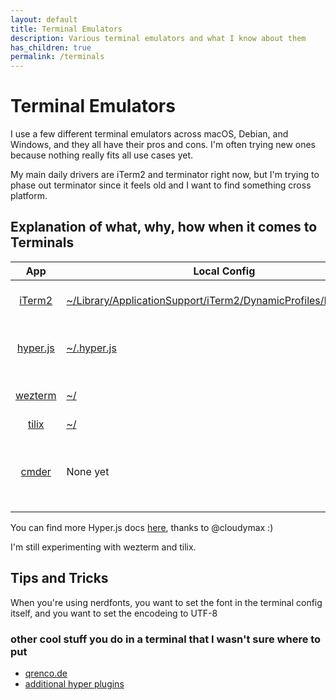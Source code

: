 ```yaml
---
layout: default
title: Terminal Emulators
description: Various terminal emulators and what I know about them
has_children: true
permalink: /terminals
---
```


# Terminal Emulators

I use a few different terminal emulators across macOS, Debian, and Windows, and they all have their pros and cons. I'm often trying new ones because nothing really fits all use cases yet.

My main daily drivers are iTerm2 and terminator right now, but I'm trying to phase out terminator since it feels old and I want to find something cross platform.

## Explanation of what, why, how when it comes to Terminals

| App | Local Config | Pros | Cons |
|:---:|---|---|---|
| [iTerm2](https://iterm2.com/) | [~/Library/ApplicationSupport/iTerm2/DynamicProfiles/Profiles.json](https://github.com/jessebot/onboardme/configs/iterm2/Profiles.json) | configurable, highly supported | macOS only |
| [hyper.js](https://hyper.is/) | [~/.hyper.js](https://github.com/jessebot/onboardme/configs/dot_files/.hyper.js) | modern feel, configurable, cross platform | Slow, Javascript :( |
| [wezterm](https://wezfurlong.org/wezterm)| [~/](https://github.com/jessebot/onboardme/configs/dot_files) | cross-platform, configurable, | not sure yet |
| [tilix](https://gnunn1.github.io/tilix-web/)| [~/](https://github.com/jessebot/onboardme/configs/) | configurable | linux only |
| [cmder](https://cmder.net/) | None yet | terminal for windows that scales, splits, and supports config | kinda buggy |

You can find more Hyper.js docs [here](./hyper/README.md), thanks to @cloudymax :)

I'm still experimenting with wezterm and tilix.

## Tips and Tricks
When you're using nerdfonts, you want to set the font in the terminal config itself, and you want to set the encodeing to UTF-8

### other cool stuff you do in a terminal that I wasn't sure where to put
- [qrenco.de](https://asciinema.org/a/123683)
- [additional hyper plugins](https://medium.com/cloud-native-the-gathering/hyper-terminal-plugins-that-will-make-your-life-easier-859897df79d6)
